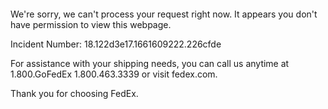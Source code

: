  	


 	

We're sorry, we can't process your request right now. It appears you don't have permission to view this webpage.


Incident Number: 18.122d3e17.1661609222.226cfde





For assistance with your shipping needs, you can call us anytime at 1.800.GoFedEx 1.800.463.3339 or visit fedex.com.




Thank you for choosing FedEx.